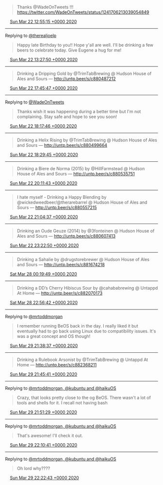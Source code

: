 > Thanks @WadeOnTweets !!! https://twitter.com/WadeOnTweets/status/1241706213039054849

<img src="media/tweet.ico" width="12" /> [Sun Mar 22 12:55:15 +0000 2020](https://twitter.com/nhudson/status/1241710029901910017)

----

Replying to [@therealjoelp](https://twitter.com/therealjoelp/status/1241711636773249025)

> Happy late Birthday to you!! Hope y'all are well. I'll be drinking a few beers to celebrate today. Give Eugene a hug for me!

<img src="media/tweet.ico" width="12" /> [Sun Mar 22 13:27:50 +0000 2020](https://twitter.com/nhudson/status/1241718230860906496)

----

> Drinking a Dripping Gold by @TrimTabBrewing @ Hudson House of Ales and Sours — http://untp.beer/s/c880487212

<img src="media/tweet.ico" width="12" /> [Sun Mar 22 17:45:47 +0000 2020](https://twitter.com/nhudson/status/1241783145101492230)

----

Replying to [@WadeOnTweets](https://twitter.com/WadeOnTweets/status/1241787319243476999)

> Thanks wish it was happening during a better time but I'm not complaining. Stay safe and hope to see you soon!

<img src="media/tweet.ico" width="12" /> [Sun Mar 22 18:17:46 +0000 2020](https://twitter.com/nhudson/status/1241791194067329024)

----

> Drinking a Helix Rising by @TrimTabBrewing @ Hudson House of Ales and Sours — http://untp.beer/s/c880499664

<img src="media/tweet.ico" width="12" /> [Sun Mar 22 18:29:45 +0000 2020](https://twitter.com/nhudson/status/1241794210992394241)

----

> Drinking a Biere de Norma (2015) by @HillFarmstead @ Hudson House of Ales and Sours — http://untp.beer/s/c880535751

<img src="media/tweet.ico" width="12" /> [Sun Mar 22 20:11:43 +0000 2020](https://twitter.com/nhudson/status/1241819869835923469)

----

> I hate myself - Drinking a Happy Blending by @wickedweedbeer/@therarebarrel @ Hudson House of Ales and Sours  — http://untp.beer/s/c880557215

<img src="media/tweet.ico" width="12" /> [Sun Mar 22 21:04:37 +0000 2020](https://twitter.com/nhudson/status/1241833181566861319)

----

> Drinking an Oude Geuze (2014) by @3fonteinen @ Hudson House of Ales and Sours — http://untp.beer/s/c880607413

<img src="media/tweet.ico" width="12" /> [Sun Mar 22 23:22:50 +0000 2020](https://twitter.com/nhudson/status/1241867966146326529)

----

> Drinking a Sahalie by @drugstorebrewer @ Hudson House of Ales and Sours — http://untp.beer/s/c881674218

<img src="media/tweet.ico" width="12" /> [Sat Mar 28 00:19:49 +0000 2020](https://twitter.com/nhudson/status/1243694243702546446)

----

> Drinking a DD’s Cherry Hibiscus Sour by @cahababrewing @ Untappd At Home — http://untp.beer/s/c882070173

<img src="media/tweet.ico" width="12" /> [Sat Mar 28 22:56:42 +0000 2020](https://twitter.com/nhudson/status/1244035715182350340)

----

Replying to [@mrtoddmorgan](https://twitter.com/mrtoddmorgan/status/1244376561400365057)

> I remember running BeOS back in the day. I really liked it but eventually had to go back using Linux due to compatibility issues. It's was a great concept and OS though!

<img src="media/tweet.ico" width="12" /> [Sun Mar 29 21:38:37 +0000 2020](https://twitter.com/nhudson/status/1244378453971030016)

----

> Drinking a Rulebook Arsonist by @TrimTabBrewing @ Untappd At Home — http://untp.beer/s/c882368211

<img src="media/tweet.ico" width="12" /> [Sun Mar 29 21:45:41 +0000 2020](https://twitter.com/nhudson/status/1244380230850150401)

----

Replying to [@mrtoddmorgan, @kubuntu and @haikuOS](https://twitter.com/mrtoddmorgan/status/1244380496534126595)

> Crazy, that looks pretty close to the og BeOS. There wasn't a lot of tools and shells for it. I recall not having bash

<img src="media/tweet.ico" width="12" /> [Sun Mar 29 21:51:29 +0000 2020](https://twitter.com/nhudson/status/1244381691097092098)

----

Replying to [@mrtoddmorgan, @kubuntu and @haikuOS](https://twitter.com/mrtoddmorgan/status/1244383034423590912)

> That's awesome!  I'll check it out.

<img src="media/tweet.ico" width="12" /> [Sun Mar 29 22:10:41 +0000 2020](https://twitter.com/nhudson/status/1244386523455410177)

----

Replying to [@mrtoddmorgan, @kubuntu and @haikuOS](https://twitter.com/mrtoddmorgan/status/1244388126304489474)

> Oh lord why????

<img src="media/tweet.ico" width="12" /> [Sun Mar 29 22:22:43 +0000 2020](https://twitter.com/nhudson/status/1244389550383923205)